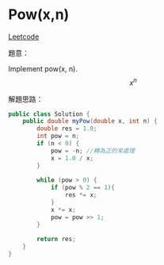 # Pow(x,n)

[Leetcode](https://leetcode.com/problems/powx-n/)

題意：

Implement pow(x, n). $$x^n$$


解題思路：

```java
public class Solution {
    public double myPow(double x, int n) {
        double res = 1.0;
        int pow = n;
        if (n < 0) {
            pow = -n; //轉為正的來處理
            x = 1.0 / x;
        }
        
        while (pow > 0) {
            if (pow % 2 == 1){
                res *= x;
            }
            x *= x;
            pow = pow >> 1;
        }
        
        return res;
    }
}
```